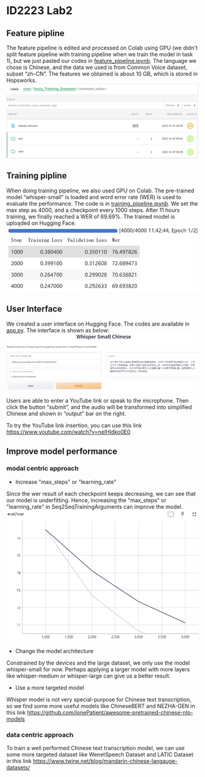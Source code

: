 # ID2223 Lab2
## Feature pipline
The feature pipeline is edited and processed on Colab using GPU (we didn't split feature pipeline with training pipeline when we train the model in task 1), but we just pasted our codes in [feature_pipeline.ipynb](https://github.com/CleanRipple/ID2223/blob/main/lab2/feature_pipeline.ipynb). The language we chose is Chinese, and the data we used is from Common Voice dataset, subset “zh-CN”. The features we obtained is about 10 GB, which is stored in Hopsworks.
![hopsworks files](https://github.com/CleanRipple/ID2223/blob/main/lab2/pictures/hopsworks.png)

## Training pipline
When doing training pipeline, we also used GPU on Colab. The pre-trained model “whisper-small” is loaded and word error rate (WER) is used to evaluate the performance. The code is in [training_pipeline.ipynb](https://github.com/CleanRipple/ID2223/blob/main/lab2/training_pipeline.ipynb). We set the max step as 4000, and a checkpoint every 1000 steps. After 11 hours training, we finally reached a WER of 69.69%. The trained model is uploaded on Hugging Face.
![checkpoint results](https://github.com/CleanRipple/ID2223/blob/main/lab2/pictures/checkpoint.png)

## User Interface
We created a user interface on Hugging Face. The codes are available in [app.py](https://github.com/CleanRipple/ID2223/blob/main/lab2/app.py). The interface is shown as below:
![translate](https://github.com/CleanRipple/ID2223/blob/main/lab2/pictures/translate.png)

Users are able to enter a YouTube link or speak to the microphone. Then click the button “submit”, and the audio will be transformed into simplified Chinese and shown in “output” bar on the right.

To try the YouTube link insertion, you can use this link https://www.youtube.com/watch?v=neIHIdko0E0

## Improve model performance
### modal centric approach
- Increase "max_steps" or "learning_rate"

Since the wer result of each checkpoint keeps decreasing, we can see that our model is underfitting. Hence, increasing the "max_steps" or "learning_rate" in Seq2SeqTrainingArguments can improve the model.
![wer](https://github.com/CleanRipple/ID2223/blob/main/lab2/pictures/wer_pic.png)

- Change the model architecture

Constrained by the devices and the large dataset, we only use the model whisper-small for now. Perhaps applying a larger model with more layers like whisper-medium or whisper-large can give us a better result.

- Use a more targeted model

Whisper model is not very special-purpose for Chinese text transcription, so we find some more useful models like ChineseBERT and NEZHA-GEN in this link https://github.com/lonePatient/awesome-pretrained-chinese-nlp-models

### data centric approach
To train a well performed Chinese text transcription model, we can use some more targeted dataset like WenetSpeech Dataset and LATIC Dataset in this link https://www.twine.net/blog/mandarin-chinese-langauge-datasets/

